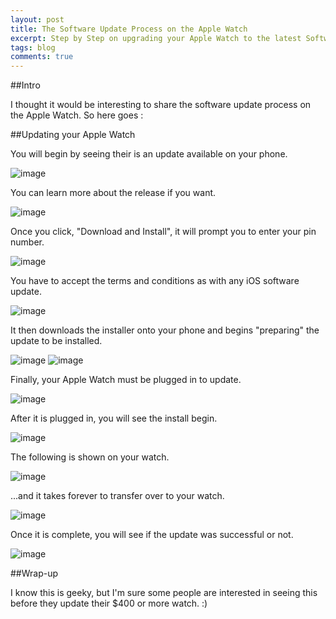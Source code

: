 ```yaml
---
layout: post
title: The Software Update Process on the Apple Watch 
excerpt: Step by Step on upgrading your Apple Watch to the latest Software
tags: blog
comments: true
---
```


##Intro


I thought it would be interesting to share the software update process on the Apple Watch. So here goes : 

##Updating your Apple Watch

You will begin by seeing their is an update available on your phone. 

![image](/files/applewatch1.png)

You can learn more about the release if you want. 

![image](/files/applewatch3.png)

Once you click, "Download and Install", it will prompt you to enter your pin number. 

![image](/files/applewatch2.png)

You have to accept the terms and conditions as with any iOS software update. 

![image](/files/applewatch4.png)

It then downloads the installer onto your phone and begins "preparing" the update to be installed. 

![image](/files/applewatch5.png)
![image](/files/applewatch6.png)

Finally, your Apple Watch must be plugged in to update. 

![image](/files/applewatch7.png)

After it is plugged in, you will see the install begin.

![image](/files/applewatch8.png)

The following is shown on your watch. 

![image](/files/applewatch9.png)

...and it takes forever to transfer over to your watch. 

![image](/files/applewatch10.png)

Once it is complete, you will see if the update was successful or not. 

![image](/files/applewatch11.png)

##Wrap-up

I know this is geeky, but I'm sure some people are interested in seeing this before they update their $400 or more watch. :)

